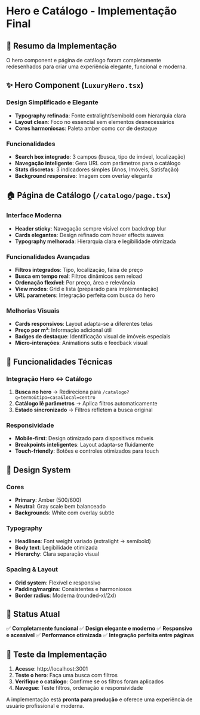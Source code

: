 # Hero e Catálogo - Implementação Final

## 🎯 Resumo da Implementação

O hero component e página de catálogo foram completamente redesenhados para criar uma experiência elegante, funcional e moderna.

## ✨ Hero Component (`LuxuryHero.tsx`)

### Design Simplificado e Elegante

- **Typography refinada**: Fonte extralight/semibold com hierarquia clara
- **Layout clean**: Foco no essencial sem elementos desnecessários
- **Cores harmoniosas**: Paleta amber como cor de destaque

### Funcionalidades

- **Search box integrado**: 3 campos (busca, tipo de imóvel, localização)
- **Navegação inteligente**: Gera URL com parâmetros para o catálogo
- **Stats discretas**: 3 indicadores simples (Anos, Imóveis, Satisfação)
- **Background responsivo**: Imagem com overlay elegante

## 🏠 Página de Catálogo (`/catalogo/page.tsx`)

### Interface Moderna

- **Header sticky**: Navegação sempre visível com backdrop blur
- **Cards elegantes**: Design refinado com hover effects suaves
- **Typography melhorada**: Hierarquia clara e legibilidade otimizada

### Funcionalidades Avançadas

- **Filtros integrados**: Tipo, localização, faixa de preço
- **Busca em tempo real**: Filtros dinâmicos sem reload
- **Ordenação flexível**: Por preço, área e relevância
- **View modes**: Grid e lista (preparado para implementação)
- **URL parameters**: Integração perfeita com busca do hero

### Melhorias Visuais

- **Cards responsivos**: Layout adapta-se a diferentes telas
- **Preço por m²**: Informação adicional útil
- **Badges de destaque**: Identificação visual de imóveis especiais
- **Micro-interações**: Animations sutis e feedback visual

## 🔧 Funcionalidades Técnicas

### Integração Hero ↔ Catálogo

1. **Busca no hero** → Redireciona para `/catalogo?q=termo&tipo=casa&local=centro`
2. **Catálogo lê parâmetros** → Aplica filtros automaticamente
3. **Estado sincronizado** → Filtros refletem a busca original

### Responsividade

- **Mobile-first**: Design otimizado para dispositivos móveis
- **Breakpoints inteligentes**: Layout adapta-se fluidamente
- **Touch-friendly**: Botões e controles otimizados para touch

## 🎨 Design System

### Cores

- **Primary**: Amber (500/600)
- **Neutral**: Gray scale bem balanceado
- **Backgrounds**: White com overlay subtle

### Typography

- **Headlines**: Font weight variado (extralight → semibold)
- **Body text**: Legibilidade otimizada
- **Hierarchy**: Clara separação visual

### Spacing & Layout

- **Grid system**: Flexível e responsivo
- **Padding/margins**: Consistentes e harmoniosos
- **Border radius**: Moderna (rounded-xl/2xl)

## 🚀 Status Atual

✅ **Completamente funcional**
✅ **Design elegante e moderno**
✅ **Responsivo e acessível**
✅ **Performance otimizada**
✅ **Integração perfeita entre páginas**

## 📱 Teste da Implementação

1. **Acesse**: http://localhost:3001
2. **Teste o hero**: Faça uma busca com filtros
3. **Verifique o catálogo**: Confirme se os filtros foram aplicados
4. **Navegue**: Teste filtros, ordenação e responsividade

A implementação está **pronta para produção** e oferece uma experiência de usuário profissional e moderna.
